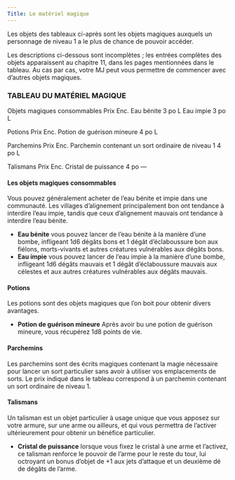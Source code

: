 ```yaml
---
Title: Le matériel magique
---
```


Les objets des tableaux ci-après sont les objets magiques auxquels un personnage de niveau 1 a le plus de chance de pouvoir accéder. 

Les descriptions ci-dessous sont incomplètes ; les entrées complètes des objets apparaissent au chapitre 11, dans les pages mentionnées dans le tableau. Au cas par cas, votre MJ peut vous permettre de commencer avec d’autres objets magiques.

### TABLEAU DU MATÉRIEL MAGIQUE
Objets magiques consommables Prix Enc.
Eau bénite 3 po L
Eau impie 3 po L

Potions Prix Enc.
Potion de guérison mineure 4 po L

Parchemins Prix Enc.
Parchemin contenant un sort ordinaire de niveau 1 4 po L

Talismans Prix Enc.
Cristal de puissance 4 po —

#### Les objets magiques consommables
Vous pouvez généralement acheter de l’eau bénite et impie dans une communauté. Les villages d’alignement principalement bon ont tendance à interdire l’eau impie, tandis que ceux d’alignement mauvais ont tendance à interdire l’eau bénite.
- **Eau bénite** vous pouvez lancer de l’eau bénite à la manière d’une bombe, infligeant 1d6 dégâts bons et 1 dégât d’éclaboussure bon aux fiélons, morts-vivants et autres créatures vulnérables aux dégâts bons.
- **Eau impie** vous pouvez lancer de l’eau impie à la manière d’une bombe, infligeant 1d6 dégâts mauvais et 1 dégât d’éclaboussure mauvais aux célestes et aux autres créatures vulnérables aux dégâts mauvais.

#### Potions
Les potions sont des objets magiques que l’on boit pour 
obtenir divers avantages.

- **Potion de guérison mineure** Après avoir bu une potion de guérison mineure, vous récupérez 1d8 points de vie.

#### Parchemins
Les parchemins sont des écrits magiques contenant la magie nécessaire pour lancer un sort particulier sans avoir à utiliser vos emplacements de sorts. Le prix indiqué dans le tableau correspond à un parchemin contenant un sort ordinaire de niveau 1.

#### Talismans
Un talisman est un objet particulier à usage unique que 
vous apposez sur votre armure, sur une arme ou ailleurs, et qui vous permettra de l’activer ultérieurement pour obtenir un bénéfice particulier. 
- **Cristal de puissance** lorsque vous fixez le cristal à une arme et l’activez, ce talisman renforce le pouvoir de l’arme pour le reste du tour, lui octroyant un bonus d’objet de +1 aux jets d’attaque et un deuxième dé de dégâts de l’arme.
